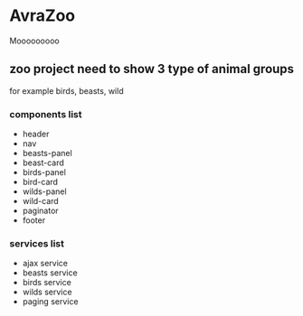 # AvraZoo

Mooooooooo

## zoo project need to show  3 type of animal groups 

for example birds, beasts, wild

### components list

* header
* nav
* beasts-panel
* beast-card
* birds-panel
* bird-card
* wilds-panel
* wild-card
* paginator
* footer 

### services list

* ajax service
* beasts service
* birds service
* wilds service
* paging service
